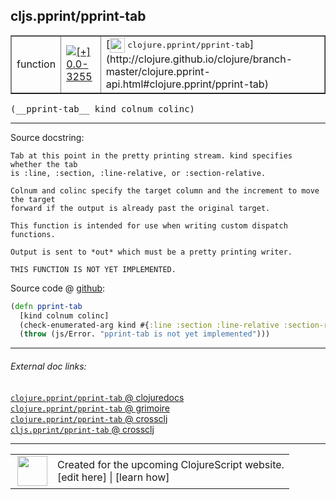 ## cljs.pprint/pprint-tab



 <table border="1">
<tr>
<td>function</td>
<td><a href="https://github.com/cljsinfo/cljs-api-docs/tree/0.0-3255"><img valign="middle" alt="[+] 0.0-3255" title="Added in 0.0-3255" src="https://img.shields.io/badge/+-0.0--3255-lightgrey.svg"></a> </td>
<td>
[<img height="24px" valign="middle" src="http://i.imgur.com/1GjPKvB.png"> <samp>clojure.pprint/pprint-tab</samp>](http://clojure.github.io/clojure/branch-master/clojure.pprint-api.html#clojure.pprint/pprint-tab)
</td>
</tr>
</table>


 <samp>
(__pprint-tab__ kind colnum colinc)<br>
</samp>

---





Source docstring:

```
Tab at this point in the pretty printing stream. kind specifies whether the tab
is :line, :section, :line-relative, or :section-relative.

Colnum and colinc specify the target column and the increment to move the target
forward if the output is already past the original target.

This function is intended for use when writing custom dispatch functions.

Output is sent to *out* which must be a pretty printing writer.

THIS FUNCTION IS NOT YET IMPLEMENTED.
```


Source code @ [github](https://github.com/clojure/clojurescript/blob/r3291/src/main/cljs/cljs/pprint.cljs#L867-L882):

```clj
(defn pprint-tab
  [kind colnum colinc]
  (check-enumerated-arg kind #{:line :section :line-relative :section-relative})
  (throw (js/Error. "pprint-tab is not yet implemented")))
```

<!--
Repo - tag - source tree - lines:

 <pre>
clojurescript @ r3291
└── src
    └── main
        └── cljs
            └── cljs
                └── <ins>[pprint.cljs:867-882](https://github.com/clojure/clojurescript/blob/r3291/src/main/cljs/cljs/pprint.cljs#L867-L882)</ins>
</pre>

-->

---



###### External doc links:

[`clojure.pprint/pprint-tab` @ clojuredocs](http://clojuredocs.org/clojure.pprint/pprint-tab)<br>
[`clojure.pprint/pprint-tab` @ grimoire](http://conj.io/store/v1/org.clojure/clojure/1.7.0-beta3/clj/clojure.pprint/pprint-tab/)<br>
[`clojure.pprint/pprint-tab` @ crossclj](http://crossclj.info/fun/clojure.pprint/pprint-tab.html)<br>
[`cljs.pprint/pprint-tab` @ crossclj](http://crossclj.info/fun/cljs.pprint.cljs/pprint-tab.html)<br>

---

 <table>
<tr><td>
<img valign="middle" align="right" width="48px" src="http://i.imgur.com/Hi20huC.png">
</td><td>
Created for the upcoming ClojureScript website.<br>
[edit here] | [learn how]
</td></tr></table>

[edit here]:https://github.com/cljsinfo/cljs-api-docs/blob/master/cljsdoc/cljs.pprint_pprint-tab.cljsdoc
[learn how]:https://github.com/cljsinfo/cljs-api-docs/wiki/cljsdoc-files

<!--

This information was too distracting to show to readers, but I'll leave it
commented here since it is helpful to:

- pretty-print the data used to generate this document
- and show how to retrieve that data



The API data for this symbol:

```clj
{:ns "cljs.pprint",
 :name "pprint-tab",
 :signature ["[kind colnum colinc]"],
 :history [["+" "0.0-3255"]],
 :type "function",
 :full-name-encode "cljs.pprint_pprint-tab",
 :source {:code "(defn pprint-tab\n  [kind colnum colinc]\n  (check-enumerated-arg kind #{:line :section :line-relative :section-relative})\n  (throw (js/Error. \"pprint-tab is not yet implemented\")))",
          :title "Source code",
          :repo "clojurescript",
          :tag "r3291",
          :filename "src/main/cljs/cljs/pprint.cljs",
          :lines [867 882]},
 :full-name "cljs.pprint/pprint-tab",
 :clj-symbol "clojure.pprint/pprint-tab",
 :docstring "Tab at this point in the pretty printing stream. kind specifies whether the tab\nis :line, :section, :line-relative, or :section-relative.\n\nColnum and colinc specify the target column and the increment to move the target\nforward if the output is already past the original target.\n\nThis function is intended for use when writing custom dispatch functions.\n\nOutput is sent to *out* which must be a pretty printing writer.\n\nTHIS FUNCTION IS NOT YET IMPLEMENTED."}

```

Retrieve the API data for this symbol:

```clj
;; from Clojure REPL
(require '[clojure.edn :as edn])
(-> (slurp "https://raw.githubusercontent.com/cljsinfo/cljs-api-docs/catalog/cljs-api.edn")
    (edn/read-string)
    (get-in [:symbols "cljs.pprint/pprint-tab"]))
```

-->
